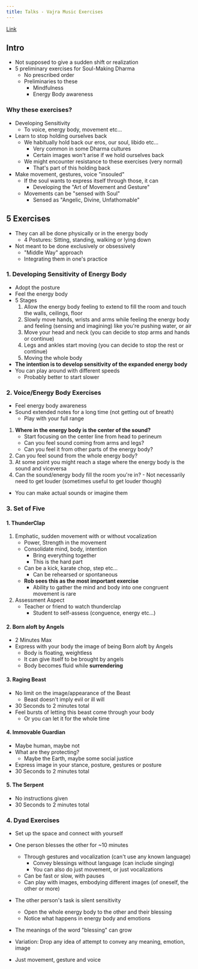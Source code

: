 ```yaml
---
title: Talks - Vajra Music Exercises
---
```

[Link](https://www.dharmaseed.org/retreats/4590/)
## Intro
- Not supposed to give a sudden shift or realization
- 5 preliminary exercises for Soul-Making Dharma
	- No prescribed order
	- Preliminaries to these
		- Mindfulness
		- Energy Body awareness

### Why these exercises?
- Developing Sensitivity
	- To voice, energy body, movement etc...
- Learn to stop holding ourselves back
	- We habitually hold back our eros, our soul, libido etc...
		- Very common in some Dharma cultures
		- Certain images won't arise if we hold ourselves back
	- We might encounter resistance to these exercises (very normal)
		- That's part of this holding back
- Make movement, gestures, voice "insouled"
	- If the soul wants to express itself through those, it can
		- Developing the "Art of Movement and Gesture"
	- Movements can be "sensed with Soul"
		- Sensed as "Angelic, Divine, Unfathomable"


## 5 Exercises
- They can all be done physically or in the energy body
	- 4 Postures: Sitting, standing, walking or lying down
- Not meant to be done exclusively or obsessively
	- "Middle Way" approach
	- Integrating them in one's practice
### 1. Developing Sensitivity of Energy Body
- Adopt the posture
- Feel the energy body
- 5 Stages
	1. Allow the energy body feeling to extend to fill the room and touch the walls, ceilings, floor
	2. Slowly move hands, wrists and arms while feeling the energy body and feeling (sensing and imagining) like you're pushing water, or air
	3.  Move your head and neck (you can decide to stop arms and hands or continue)
	4.  Legs and ankles start moving (you can decide to stop the rest or continue)
	5.  Moving the whole body
-  **The intention is to develop sensitivity of the expanded energy body**
-  You can play around with different speeds
	-  Probably better to start slower

### 2. Voice/Energy Body Exercises
- Feel energy body awareness
- Sound extended notes for a long time (not getting out of breath)
	- Play with your full range
1. **Where in the energy body is the center of the sound?**
	- Start focusing on the center line from head to perineum
	- Can you feel sound coming from arms and legs?
	- Can you feel it from other parts of the energy body?
2. Can you feel sound from the whole energy body?
3. At some point you might reach a stage where the energy body is the sound and viceversa
4. Can the sound/energy body fill the room you're in?
		- Not necessarily need to get louder (sometimes useful to get louder though)
- You can make actual sounds or imagine them

### 3. Set of Five
#### 1. ThunderClap
1. Emphatic, sudden movement with or without vocalization
	- Power, Strength in the movement
	- Consolidate mind, body, intention
		- Bring everything together
		- This is the hard part 
	- Can be a kick, karate chop, step etc...
		- Can be rehearsed or spontaneous
	- **Rob sees this as the most important exercise**
		- Ability to gather the mind and body into one congruent movement is rare
2. Assessment Aspect
	- Teacher or friend to watch thunderclap
		- Student to self-assess (conguence, energy etc...)
#### 2. Born aloft by Angels
- 2 Minutes Max
- Express with your body the image of being Born aloft by Angels
	- Body is floating, weightless
	- It can give itself to be brought by angels
	- Body becomes fluid while **surrendering**

#### 3. Raging Beast
- No limit on the image/appearance of the Beast
	- Beast doesn't imply evil or ill will
- 30 Seconds to 2 minutes total
- Feel bursts of letting this beast come through your body
	- Or you can let it for the whole time

#### 4. Immovable Guardian
- Maybe human, maybe not
- What are they protecting?
	- Maybe the Earth, maybe some social justice
- Express image in your stance, posture, gestures or posture
- 30 Seconds to 2 minutes total

#### 5. The Serpent
- No instructions given
- 30 Seconds to 2 minutes total
### 4. Dyad Exercises
- Set up the space and connect with yourself
- One person blesses the other for ~10 minutes
	- Through gestures and vocalization (can't use any known language)
		- Convey blessings without language (can include singing)
		- You can also do just movement, or just vocalizations
	- Can be fast or slow, with pauses
	- Can play with images, embodying different images (of oneself, the other or more)
- The other person's task is silent sensitivity
	- Open the whole energy body to the other and their blessing
	- Notice what happens in energy body and emotions
- The meanings of the word "blessing" can grow

- Variation: Drop any idea of attempt to convey any meaning, emotion, image
- Just movement, gesture and voice